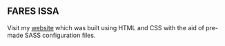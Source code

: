 ## FARES ISSA

Visit my <a href="http://faresissa.com/index.html" target="_blank">website</a> which was built using HTML and CSS with the aid of pre-made SASS configuration files.


